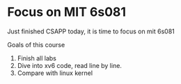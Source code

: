 # Focus on MIT 6s081

Just finished CSAPP today, it is time to focus on mit 6s081

Goals of this course 

1. Finish all labs 
2. Dive into xv6 code, read line by line. 
3. Compare with linux kernel 
